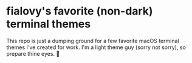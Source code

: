 # fialovy's favorite (non-dark) terminal themes

This repo is just a dumping ground for a few favorite macOS terminal themes I've created for work. I'm a light theme guy (sorry not sorry), so prepare thine eyes. 👀
